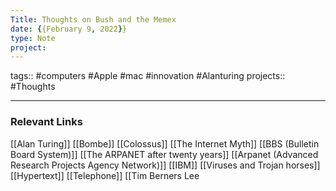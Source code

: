 ```yaml
---
Title: Thoughts on Bush and the Memex
date: {{February 9, 2022}}
type: Note
project:
---
```


tags::  #computers #Apple #mac #innovation #Alanturing 
projects:: #Thoughts


- - - 
### Relevant Links
[[Alan Turing]]
[[Bombe]]
[[Colossus]]
[[The Internet Myth]]
[[BBS (Bulletin Board System)]]
[[The ARPANET after twenty years]]
[[Arpanet (Advanced Research Projects Agency Network)]]
[[IBM]]
[[Viruses and Trojan horses]]
[[Hypertext]]
[[Telephone]]
[[Tim Berners Lee
